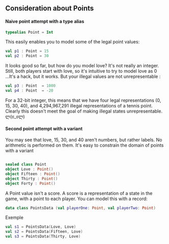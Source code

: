 ## Consideration about Points

#### Naive point attempt with a type alias

```Kotlin
typealias Point = Int
```

This easily enables you to model some of the legal point values:

```Kotlin
val p1 : Point = 15
val p2 : Point = 30
```

It looks good so far, but how do you model love? It's not really an integer. Still, both players start with love, so it's intuitive to try to model love as 0 ...It's a hack, but it works. But your illegal values are not unrepresentable :

```Kotlin
val p3 : Point  = 1000
val p4 : Point  = -20
```

For a 32-bit integer, this means that we have four legal representations (0, 15, 30, 40), and 4,294,967,291 illegal representations of a tennis point. Clearly this doesn't meet the goal of making illegal states unrepresentable. ლ(ಠ_ಠლ)

#### Second point attempt with a variant

You may see that love, 15, 30, and 40 aren't numbers, but rather labels. No arithmetic is performed on them. It's easy to constrain the domain of points with a variant

```Kotlin

sealed class Point
object Love : Point()
object Fifteen : Point()
object Thirty : Point()
object Forty : Point()
```

A Point value isn't a score. A score is a representation of a state in the game, with a point to each player. You can model this with a record:

```Kotlin
data class PointsData (val playerOne: Point, val playerTwo: Point)
```

Exemple

```Kotlin
val s1 = PointsData(Love, Love)
val s2 = PointsData(Fifteen, Love)
val s3 = PointsData(Thirty, Love)
```
